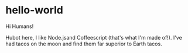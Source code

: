 # hello-world

Hi Humans!

Hubot here, I like Node.jsand Coffeescript (that's what I'm made of!).
I've had tacos on the moon and find them far superior to Earth tacos. 
